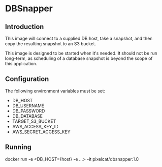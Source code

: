 # DBSnapper

## Introduction

This image will connect to a supplied DB host, take a snapshot, 
and then copy the resulting snapshot to an S3 bucket.

This image is designed to be started when it's needed. It should
not be run long-term, as scheduling of a database snapshot is
beyond the scope of this application.

## Configuration

The following environment variables must be set:

* DB_HOST
* DB_USERNAME
* DB_PASSWORD
* DB_DATABASE
* TARGET_S3_BUCKET
* AWS_ACCESS_KEY_ID
* AWS_SECRET_ACCESS_KEY

## Running

docker run -e <DB_HOST={host} -e ...> -it pixelcat/dbsnapper:1.0

